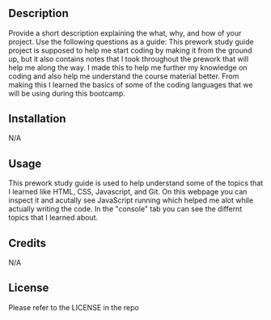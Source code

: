# <Prework-Study-Guide>

## Description

Provide a short description explaining the what, why, and how of your project. Use the following questions as a guide: This prework study guide project is supposed to help me start coding by making it from the ground up, but it also contains notes that I took throughout the prework that will help me along the way. I made this to help me further my knowledge on coding and also help me understand the course material better. From making this I learned the basics of some of the coding languages that we will be using during this bootcamp.

## Installation

N/A

## Usage

This prework study guide is used to help understand some of the topics that I learned like HTML, CSS, Javascript, and Git. On this webpage you can inspect it and acutally see JavaScript running which helped me alot while actually writing the code. In the "console" tab you can see the differnt topics that I learned about.

## Credits

N/A

## License

Please refer to the LICENSE in the repo
